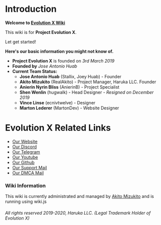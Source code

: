 # Introduction

**Welcome to [Evolution X Wiki](https://wiki.evolution-x.org)**

This wiki is for **Project Evolution X**.

Let get started!

**Here's our basic information you might not know of.**

* **Project Evolution X** is founded on *3rd March 2019*
* **Founded by** *Jose Antonio Huab*
* **Current Team Status:**
  * **Jose Antonio Huab** (Stallix, Joey Huab) - Founder
  * **Akito Mizukito** (RealAkito) - Project Manager, Haruka LLC. Founder
  * **Anierin Nyrin Bliss** (AnierinB) - Project Specialist
  * **Shen Wenlin** (hugwalk) - Head Designer - *Resigned on December 2019*
  * **Vince Linse** (ecnivtwelve) - Designer
  * **Marton Lederer** (MartonDev) - Website Designer

# Evolution X Related Links
* [Our Website](https://evolution-x.org)
* [Our Discord](https://evolution-x.org/discord)
* [Our Telegram](https://evolution-x.org/telegram)
* [Our Youtube](https://evolution-x.org/youtube)
* [Our Github](https://github.com/evolution-x)
* [Our Support Mail](mailto:support@evolution-x.org)
* [Our DMCA Mail](mailto:dmca@evolution-x.org)

### Wiki Information

This wiki is currently administrated and managed by [Akito Mizukito](mailto:akito@evolution-x.org) and is running using wiki.js



###### All rights reserved 2019-2020, Haruka LLC. (Legal Trademark Holder of Evolution X)
